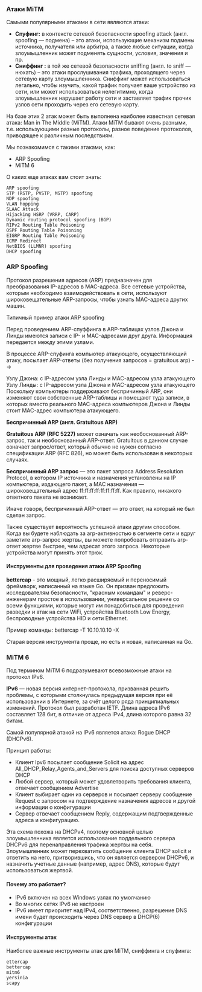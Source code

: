 ### Атаки MiTM

Самыми популярными атаками в сети являются атаки:

- **Спуфинг:** в контексте сетевой безопасности spoofing attack (англ. spoofing — подмена) – это атаки, использующие
  механизм
  подмены источника, получателя или арбитра, а также любые ситуации, когда злоумышленник может подменять сущности,
  условия, значения и пр.
- **Сниффинг :** в той же сетевой безопасности sniffing (англ. to sniff — нюхать) – это атаки прослушивания трафика,
  проходящего через сетевую карту злоумышленника. Сниффинг может использоваться легально, чтобы изучить, какой трафик
  получает ваше устройство из сети, или может использоваться нелегитимно, когда злоумышленник нарушает работу сети и
  заставляет трафик прочих узлов сети проходить через его сетевую карту.

На базе этих 2 атак может быть выполнена наиболее известная сетевая атака: Man in The Middle (MiTM). Атаки MiTM бывают
очень разными, т.е. использующими разные протоколы, разное поведение протоколов, приводящее к различным последствиям.

Мы познакомимся с такими атаками, как:

- ARP Spoofing
- MiTM 6

О каких еще атаках вам стоит знать:

    ARP spoofing
    STP (RSTP, PVSTP, MSTP) spoofing
    NDP spoofing
    VLAN hopping
    SLAAC Attack
    Hijacking HSRP (VRRP, CARP)
    Dynamic routing protocol spoofing (BGP)
    RIPv2 Routing Table Poisoning
    OSPF Routing Table Poisoning
    EIGRP Routing Table Poisoning
    ICMP Redirect
    NetBIOS (LLMNR) spoofing
    DHCP spoofing

### ARP Spoofing

Протокол разрешения адресов (ARP) предназначен для преобразования IP-адресов в MAC-адреса. Все сетевые устройства,
которым необходимо взаимодействовать в сети, используют широковещательные ARP-запросы, чтобы узнать MAC-адреса других
машин.

Типичный пример атаки ARP spoofing

Перед проведением ARP-спуффинга в ARP-таблицах узлов Джона и Линды имеются записи с IP- и MAC-адресами друг друга.
Информация передается между этими узлами.

В процессе ARP-спуфинга компьютер атакующего, осуществляющий атаку, посылает ARP-ответы (без получения запросов =
gratuitous arp) -->

Узлу Джона: с IP-адресом узла Линды и MAC-адресом узла атакующего
Узлу Линды: с IP-адресом узла Джона и MAC-адресом узла атакующего
Поскольку компьютеры поддерживают беспричинный ARP, они изменяют свои собственные ARP-таблицы и помещают туда
записи, в которых вместо реального MAC-адреса компьютеров Джона и Линды стоит MAC-адрес компьютера атакующего.

**Беспричинный ARP (англ. Gratuitous ARP)**

**Gratuitous ARP (RFC 5227)** может означать как необоснованный ARP-запрос, так и необоснованный ARP-ответ. Gratuitous в
данном случае означает запрос/ответ, который обычно не нужен согласно спецификации ARP (RFC 826), но может быть
использован в некоторых случаях.

**Беспричинный ARP запрос** — это пакет запроса Address Resolution Protocol, в котором IP источника и назначения
установлены
на IP компьютера, издающего пакет, а MAC назначения — широковещательный адрес ff:ff:ff:ff:ff:ff:ff:ff. Как правило,
никакого ответного пакета не возникает.

Иначе говоря, беспричинный ARP-ответ — это ответ, на который не был сделан запрос.

Также существует вероятность успешной атаки другим способом. Когда вы будете наблюдать за arp-активностью в сегменте
сети и вдруг заметите arp-запрос жертвы, вы можете попробовать отправить arp-ответ жертве быстрее, чем адресат этого
запроса. Некоторые устройства могут принять этот трюк.

#### Инструменты для проведения атаки ARP Spoofing

**bettercap** - это мощный, легко расширяемый и переносимый фреймворк, написанный на языке Go. Он призван предложить
исследователям безопасности, "красным командам" и реверс-инженерам простое в использовании, универсальное решение со
всеми функциями, которые могут им понадобиться для проведения разведки и атак на сети WiFi, устройства Bluetooth Low
Energy, беспроводные устройства HID и сети Ethernet.

Пример команды:
bettercap -T 10.10.10.10 -X

Старая версия инструмента проще, но есть и новая, написанная на Go.

### MiTM 6

Под термином MiTM 6 подразумевают всевозможные атаки на протокол IPv6.

**IPv6** — новая версия интернет-протокола, призванная решить проблемы, с которыми столкнулась предыдущая версия при
её использовании в Интернете, за счёт целого ряда принципиальных изменений. Протокол был разработан IETF. Длина адреса
IPv6 составляет 128 бит, в отличие от адреса IPv4, длина которого равна 32 битам.

Самой популярной атакой на IPv6 является атака: Rogue DHCP (DHCPv6).

Принцип работы:

- Клиент Ipv6 посылает сообщение Solicit на адрес All_DHCP_Relay_Agents_and_Servers для поиска доступных серверов DHCP
- Любой сервер, который может удовлетворить требования клиента, отвечает сообщением Advertise
- Клиент выбирает один из серверов и посылает серверу сообщение Request с запросом на подтверждение назначения адресов и
другой информации о конфигурации
- Сервер отвечает сообщением Reply, содержащим подтвержденные адреса и конфигурацию.


Эта схема похожа на DHCPv4, поэтому основной целью злоумышленника является использование поддельного сервера DHCPv6 для
перенаправления трафика жертвы на себя. Злоумышленник может перехватить сообщение клиента DHCP solicit и ответить на
него, притворившись, что он является сервером DHCPv6, и назначить учетные данные (например, адрес DNS), которые будут
использоваться жертвой.

#### Почему это работает?

- IPv6 включен на всех Windows узлах по умолчанию
- Во многих сетях IPv6 не настроен
- IPv6 имеет приоритет над IPv4, соответственно, разрешение DNS имени будет происходить через DNS сервер в DHCP(6)
конфигурации

#### Инструменты атак

Наиболее важные инструменты атак для MiTM, сниффинга и спуфинга:

    ettercap
    bettercap
    mitm6
    yersinia
    scapy